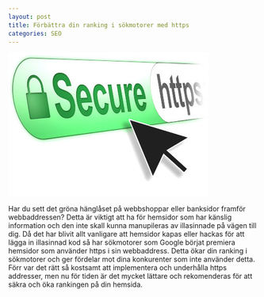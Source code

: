 ```yaml
---
layout: post
title: Förbättra din ranking i sökmotorer med https
categories: SEO
---
```

![https seo -tumme](/img/uploads/http-https.jpg)

Har du sett det gröna hänglåset på webbshoppar eller banksidor framför webbaddressen?
Detta är viktigt att ha för hemsidor som har känslig information och den inte skall kunna manupileras av illasinnade på vägen till dig. Då det har blivit allt vanligare att hemsidor kapas eller hackas för att lägga in illasinnad kod så har sökmotorer som Google börjat premiera hemsidor som använder https i sin webbaddress. Detta ökar din ranking i sökmotorer och ger fördelar mot dina konkurenter som inte använder detta.
Förr var det rätt så kostsamt att implementera och underhålla https addresser, men nu för tiden är det mycket lättare och rekomenderas för att säkra och öka rankingen på din hemsida.
